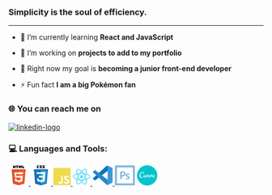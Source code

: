 ### Simplicity is the soul of efficiency.

* * *

- 🌱 I’m currently learning **React and JavaScript**

- 🔭 I’m working on **projects to add to my portfolio**

- 🥅 Right now my goal is **becoming a junior front-end developer**

- ⚡ Fun fact **I am a big Pokémon fan**

### 🌐 You can reach me on

<p align="left">
<a href="https://www.linkedin.com/in/kacper-roob-robak/" target="_blank" rel="noopener noreferrer"><img align="center" src="https://upload.wikimedia.org/wikipedia/commons/thumb/c/ca/LinkedIn_logo_initials.png/900px-LinkedIn_logo_initials.png" alt="linkedin-logo" height="40" width="40" target="_blank" rel="noopener noreferrer"/></a>
</p>

### 💻 Languages and Tools:

<p align="left"> 
<a href="https://www.w3.org/html/" target="_blank"> <img src="https://raw.githubusercontent.com/devicons/devicon/master/icons/html5/html5-original-wordmark.svg" alt="html5" width="40" height="40"/> </a>  
<a href="https://www.w3schools.com/css/" target="_blank" rel="noreferrer"> <img src="https://raw.githubusercontent.com/devicons/devicon/master/icons/css3/css3-original-wordmark.svg" alt="css3" width="40" height="40"/> </a> 
<a href="https://www.javascript.com/" target="_blank" rel="noreferrer"> <img src="https://raw.githubusercontent.com/devicons/devicon/master/icons/javascript/javascript-plain.svg" alt="javascript" width="35" height="35"/> </a>   
<a href="https://reactjs.org/" target="_blank" rel="noreferrer"> <img src="https://raw.githubusercontent.com/devicons/devicon/1119b9f84c0290e0f0b38982099a2bd027a48bf1/icons/react/react-original.svg" alt="React" width="35" height="35"/> </a>  
<a href="https://code.visualstudio.com/" target="_blank"> <img src="https://raw.githubusercontent.com/devicons/devicon/1119b9f84c0290e0f0b38982099a2bd027a48bf1/icons/vscode/vscode-original.svg" alt="vscode" width="40" height="40"/> </a>
<a href="https://www.photoshop.com/en" target="_blank"> <img src="https://raw.githubusercontent.com/devicons/devicon/master/icons/photoshop/photoshop-line.svg" alt="photoshop" width="40" height="40"/></a>
<a href="https://www.canva.com/it_it/" target="_blank"> <img src="https://raw.githubusercontent.com/devicons/devicon/1119b9f84c0290e0f0b38982099a2bd027a48bf1/icons/canva/canva-original.svg" alt="canva" width="40" height="40"/> </a>
</p>
